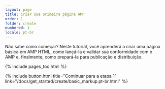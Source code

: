 ```yaml
---
layout: page
title: Criar sua primeira página AMP
order: 1
folder: create
numbered: 1
locale: pt-br
---
```


Não sabe como começar? Neste tutorial, você aprenderá a criar uma página básica em AMP HTML, como lançá-la e validar sua conformidade com o AMP e, finalmente, como prepará-la para publicação e distribuição.

{% include pages_toc.html %}

{% include button.html title="Continuar para a etapa 1" link="/docs/get_started/create/basic_markup.pt-br.html" %}
